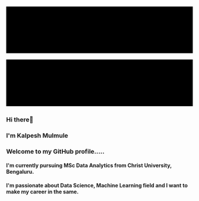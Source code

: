 ![Alt Text](20211220_1937583.gif)


![Alt text](./20211220_1936512.svg)

### Hi there👋

### I'm Kalpesh Mulmule


### Welcome to my GitHub profile.....

#### I'm currently pursuing MSc Data Analytics from Christ University, Bengaluru.
#### I'm passionate about Data Science, Machine Learning field and I want to make my career in the same.

<!--
**mulmulekalpesh/mulmulekalpesh** is a ✨ _special_ ✨ repository because its `README.md` (this file) appears on your GitHub profile.

Here are some ideas to get you started:

- 🔭 I’m currently working on ...Data Science and Machine Learning Projects.
- 🌱 I’m currently learning ...Machine Learning Algorithms
- 👯 I’m looking to collaborate on ...
- 🤔 I’m looking for help with ...
- 💬 Ask me about ...
- 📫 How to reach me: ...
- 😄 Pronouns: ...
- ⚡ Fun fact: ...
-->
